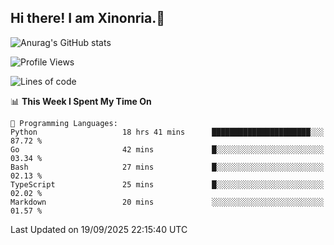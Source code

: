 ## Hi there! I am Xinonria.👋

![Anurag's GitHub stats](https://status-git-main-xinonrias-projects-f26540e3.vercel.app/api?username=xinonria&hide=stars,issues)

<!--START_SECTION:waka-->
![Profile Views](http://img.shields.io/badge/Profile%20Views-0-blue)

![Lines of code](https://img.shields.io/badge/From%20Hello%20World%20I%27ve%20Written-9.5%20million%20lines%20of%20code-blue)

📊 **This Week I Spent My Time On** 

```text
💬 Programming Languages: 
Python                   18 hrs 41 mins      ██████████████████████░░░   87.72 % 
Go                       42 mins             █░░░░░░░░░░░░░░░░░░░░░░░░   03.34 % 
Bash                     27 mins             █░░░░░░░░░░░░░░░░░░░░░░░░   02.13 % 
TypeScript               25 mins             █░░░░░░░░░░░░░░░░░░░░░░░░   02.02 % 
Markdown                 20 mins             ░░░░░░░░░░░░░░░░░░░░░░░░░   01.57 % 
```


 Last Updated on 19/09/2025 22:15:40 UTC
<!--END_SECTION:waka-->

<!--
**xinonria/xinonria** is a ✨ _special_ ✨ repository because its `README.md` (this file) appears on your GitHub profile.

Here are some ideas to get you started:

- 🔭 I’m currently working on ...
- 🌱 I’m currently learning ...
- 👯 I’m looking to collaborate on ...
- 🤔 I’m looking for help with ...
- 💬 Ask me about ...
- 📫 How to reach me: ...
- 😄 Pronouns: ...
- ⚡ Fun fact: ...
-->

